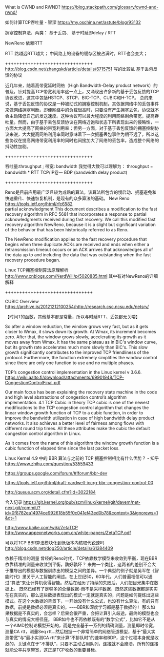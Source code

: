 



What is CWND and RWND? 
https://blog.stackpath.com/glossary/cwnd-and-rwnd/

如何计算TCP吞吐量 - 智深
https://my.oschina.net/astute/blog/93132  

拥塞控制算法，两类： 基于丢包、 基于时延即delay / RTT

NewReno 依赖RTT

RTT 
路越远RTT越大；
中间路上的设备的缓存区被占满时，RTT也会变大；

+++++++++++++++++++++++++++++++
http://blog.csdn.net/zhangskd/article/details/6715751 写的比较乱 
基于丢包反馈的协议
 
近几年来，随着高带宽延时网络（High Bandwidth-Delay product network）的普及，针对提高TCP带宽利用率这一点上，又涌现出许多新的基于丢包反馈的TCP协议改进，这其中包括HSTCP、STCP、BIC-TCP、CUBIC和H-TCP。
总的来说，基于丢包反馈的协议是一种被动式的拥塞控制机制，其依据网络中的丢包事件来做网络拥塞判断。即便网络中的负载很高时，只要没有产生拥塞丢包，协议就不会主动降低自己的发送速度。这种协议可以最大程度的利用网络剩余带宽，提高吞吐量。然而，由于基于丢包反馈协议在网络近饱和状态下所表现出来的侵略性，一方面大大提高了网络的带宽利用率；但另一方面，对于基于丢包反馈的拥塞控制协议来说，大大提高网络利用率同时意味着下一次拥塞丢包事件为期不远了，所以这些协议在提高网络带宽利用率的同时也间接加大了网络的丢包率，造成整个网络的抖动性加剧。

+++++++++++++++++++++++++++++++



吞吐量:throughput ; 
带宽: bandwidth
我觉得大致可以理解为： throughput = bandwidth * RTT
TCP/IP卷一 BDP (bandwidth delay product) 

+++++++++++++++++++++++++++++++

Reno是目前应用最广泛且较为成熟的算法。该算法所包含的慢启动、拥塞避免和快速重传、快速恢复机制，是现有的众多算法的基础。 
New Reno
https://tools.ietf.org/html/rfc6582  
partial acknowledgment
This document describes a modification to the fast recovery algorithm in RFC 5681
that incorporates a response to partial acknowledgments received during fast recovery.
We call this modified fast recovery algorithm NewReno, because it is
a slight but significant variation of the behavior that has been historically referred to as Reno.

The NewReno modification applies to the fast recovery procedure that
   begins when three duplicate ACKs are received 
and ends when either a retransmission timeout occurs 
             or an ACK arrives that acknowledges all of the data 
                    up to and including the data that was outstanding 
                    when the fast recovery procedure began.


Linux TCP拥塞控制算法原理解析 
http://www.cnblogs.com/NerdWill/p/5020885.html
其中有对NewReno的详细解释


+++++++++++++++++++++++++++++++

CUBIC Overview
https://archive.is/20121212100254/http://research.csc.ncsu.edu/netsrv/

 
  
【时间T的函数，其他基本都是常量，所以与时延RTT、丢包都无关喽】



So after a window reduction, the window grows very fast, but as it gets closer to Wmax, it slows down its growth. At Wmax, its increment becomes zero. After that, the window grows slowly, accelerating its growth as it moves away from Wmax. It has the same plateau as in BIC's window curve, but its growth rate accelerates much more slowly than BIC's. This slow growth significantly contributes to the improved TCP friendliness of the protocol. Furthermore, the function extremely simplifies the window control since there are only one function to use and no multiple phases.



TCP’s congestion control implementation in the Linux kernel v 3.6.6. 
https://wiki.aalto.fi/download/attachments/69901948/TCP-CongestionControlFinal.pdf



Our main focus has been explaining the recovery state machine in the code and high level abstractions of congestion control’s algorithm implementation.
4.1 TCP Cubic in theory
TCP cubic is one of the newest modifications to the TCP
congestion control algorithm that changes the linear window
growth function of TCP to a cubic function, in order to improve
the bandwidth utilization in case of high bandwidth
delay product networks. It also achieves a better level of
fairness among flows with different round trip times. All
these attributes make the cubic the default congestion control
algorithm in Linux.

As it comes from the name of this algorithm the window
growth function is a cubic function of elapsed time since the
last packet loss. 



Linux Kernel 4.9 中的 BBR 算法与之前的 TCP 拥塞控制相比有什么优势？ - 知乎
https://www.zhihu.com/question/53559433


https://groups.google.com/forum/#!forum/bbr-dev


https://tools.ietf.org/html/draft-cardwell-iccrg-bbr-congestion-control-00

http://queue.acm.org/detail.cfm?id=3022184

合入记录
https://git.kernel.org/pub/scm/linux/kernel/git/davem/net-next.git/commit/?id=0f8782ea14974ce992618b55f0c041ef43ed0b78&context=3&ignorews=1&dt=1

 

http://www.baike.com/wiki/ZetaTCP
http://www.appexnetworks.com.cn/white-papers/ZetaTCP.pdf



可以将TCP BBR算法模块化到低版本内核取代锐速吗
http://blog.csdn.net/dog250/article/details/61384409  

依赖于精准的测量
曾经的Reno时代，TCP依靠数学模型来收敛到平衡，现在BBR依靠精准的测量来收敛到平衡，孰好孰坏？
        来做一个类比，这两者的差别不会大于推导出的模型与数据训练出的模型之间的差异。一个典型的例子就是吴军在《智能时代》里关于人工智能的阐述。在上世纪50，60年代，人们普遍相信可以通过“算法”来让计算机获得智能。然后在经历了持续的失败后，人们把目光集中在数据上。
        既然已经有了足够多的全量数据-而不是采样数据，既然这些数据都是实实在在真实的，那么这些数据表现出的模式一定就是真实的，问题是如何提炼出这些模式。在这个大数据的背景下，一开始没有什么公式，也没有什么算法，有的只有数据，前提是数据必须是真实的。----BBR和深度学习都是基于数据的！
        那么如果数据是不真实的，会怎样？后果会很严重，会把计算引入歧途，最终的模型也会与真实的情况大相径庭。
        BBR如今也不再依赖既有的“数学公式”，比如它不是从一个AIMD控制论模型开始的，而是完全基于一系列的精确测量，测量即时带宽，测量CA rtt，测量Seq rtt...然后根据一个非常简单的网络管道模型，基于“最大实测带宽”与“最小实测CA rtt”来计算“不排队时”的速率和BDP，这个过程本身就是收敛的，关键点在于“不排队”，只要不主动占用队列，连接就不会崩溃，所有的连接就能公平共享带宽，这正是TCP收敛的重要目标。





